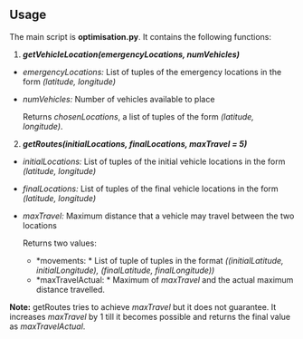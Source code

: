 ## Usage

The main script is **optimisation.py**. It contains the following functions:

1. ***getVehicleLocation(emergencyLocations, numVehicles)***

- *emergencyLocations:* List of tuples of the emergency locations in the form *(latitude, longitude)*
- *numVehicles:* Number of vehicles available to place

    Returns *chosenLocations*, a list of tuples of the form *(latitude, longitude)*.

2. ***getRoutes(initialLocations, finalLocations, maxTravel = 5)***

- *initialLocations:* List of tuples of the initial vehicle locations in the form *(latitude, longitude)*
- *finalLocations:* List of tuples of the final vehicle locations in the form *(latitude, longitude)*
- *maxTravel:* Maximum distance that a vehicle may travel between the two locations

    Returns two values:
    - *movements: * List of tuple of tuples in the format *((initialLatitude, initialLongitude), (finalLatitude, finalLongitude))*
    - *maxTravelActual: * Maximum of *maxTravel* and the actual maximum distance travelled.

**Note:** getRoutes tries to achieve *maxTravel* but it does not guarantee. It increases *maxTravel* by 1 till it becomes possible and returns the final value as *maxTravelActual*. 